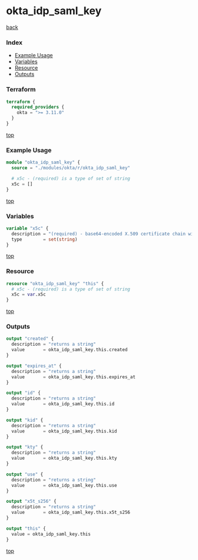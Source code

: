 # okta_idp_saml_key

[back](../okta.md)

### Index

- [Example Usage](#example-usage)
- [Variables](#variables)
- [Resource](#resource)
- [Outputs](#outputs)

### Terraform

```terraform
terraform {
  required_providers {
    okta = ">= 3.11.0"
  }
}
```

[top](#index)

### Example Usage

```terraform
module "okta_idp_saml_key" {
  source = "./modules/okta/r/okta_idp_saml_key"

  # x5c - (required) is a type of set of string
  x5c = []
}
```

[top](#index)

### Variables

```terraform
variable "x5c" {
  description = "(required) - base64-encoded X.509 certificate chain with DER encoding"
  type        = set(string)
}
```

[top](#index)

### Resource

```terraform
resource "okta_idp_saml_key" "this" {
  # x5c - (required) is a type of set of string
  x5c = var.x5c
}
```

[top](#index)

### Outputs

```terraform
output "created" {
  description = "returns a string"
  value       = okta_idp_saml_key.this.created
}

output "expires_at" {
  description = "returns a string"
  value       = okta_idp_saml_key.this.expires_at
}

output "id" {
  description = "returns a string"
  value       = okta_idp_saml_key.this.id
}

output "kid" {
  description = "returns a string"
  value       = okta_idp_saml_key.this.kid
}

output "kty" {
  description = "returns a string"
  value       = okta_idp_saml_key.this.kty
}

output "use" {
  description = "returns a string"
  value       = okta_idp_saml_key.this.use
}

output "x5t_s256" {
  description = "returns a string"
  value       = okta_idp_saml_key.this.x5t_s256
}

output "this" {
  value = okta_idp_saml_key.this
}
```

[top](#index)